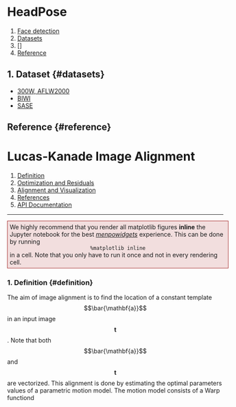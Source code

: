# HeadPose

1. [Face detection](#detection)
2. [Datasets](#datasets)
3. []
4. [Reference](#reference)

## 1. Dataset {#datasets}
- [300W, AFLW2000](http://www.cbsr.ia.ac.cn/users/xiangyuzhu/projects/3DDFA/main.htm)  
- [BIWI](https://data.vision.ee.ethz.ch/cvl/gfanelli/head_pose/head_forest.html#)  
- [SASE]()
## Reference {#reference}



Lucas-Kanade Image Alignment
============================

1. [Definition](#definition)
2. [Optimization and Residuals](#optimization)
3. [Alignment and Visualization](#visualization)
4. [References](#references)
5. <a href="http://menpofit.readthedocs.io/en/stable/api/menpofit/lk/index.html">API Documentation <i class="fa fa-external-link fa-lg"></i></a>

---------------------------------------

<p><div style="background-color: #F2DEDE; width: 100%; border: 1px solid #A52A2A; padding: 1%;">
<p style="float: left;"><i class="fa fa-exclamation-circle" aria-hidden="true" style="font-size:4em; padding-right: 15%; padding-bottom: 10%; padding-top: 10%;"></i></p>
We highly recommend that you render all matplotlib figures <b>inline</b> the Jupyter notebook for the best <a href="../menpowidgets/index.md"><em>menpowidgets</em></a> experience.
This can be done by running</br>
<center><code>%matplotlib inline</code></center>
in a cell. Note that you only have to run it once and not in every rendering cell.
</div></p>

### 1. Definition {#definition}
The aim of image alignment is to find the location of a constant template $$\bar{\mathbf{a}}$$ in an input image $$\mathbf{t}$$.
Note that both $$\bar{\mathbf{a}}$$ and $$\mathbf{t}$$ are vectorized.
This alignment is done by estimating the optimal parameters values of a parametric motion model. The motion model consists of a Warp functiond
